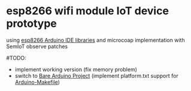 # esp8266 wifi module IoT device prototype

using [esp8266 Arduino IDE libraries](https://github.com/esp8266/Arduino)
and microcoap implementation with SemIoT observe patches

#TODO:

+ implement working version (fix memory problem)
+ switch to [Bare Arduino Project](https://github.com/ladislas/Bare-Arduino-Project) (implement 
platform.txt support for [Arduino-Makefile](https://github.com/sudar/Arduino-Makefile))
